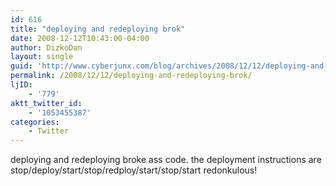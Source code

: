 ```yaml
---
id: 616
title: "deploying and redeploying brok"
date: 2008-12-12T10:43:00-04:00
author: DizkoDan
layout: single
guid: 'http://www.cyberjunx.com/blog/archives/2008/12/12/deploying-and-redeploying-brok/'
permalink: /2008/12/12/deploying-and-redeploying-brok/
ljID:
    - '779'
aktt_twitter_id:
    - '1053455387'
categories:
    - Twitter
---
```


deploying and redeploying broke ass code. the deployment instructions are stop/deploy/start/stop/redploy/start/stop/start redonkulous!